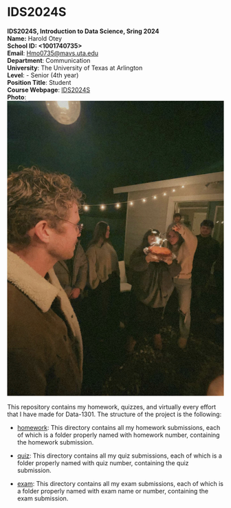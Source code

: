 # IDS2024S

**IDS2024S, Introduction to Data Science, Sring 2024**  
**Name:** Harold Otey    
**School ID: <1001740735>**   
**Email**: <Hmo0735@mavs.uta.edu>  
**Department**: Communication    
**University**: The University of Texas at Arlington   
**Level**: <undergraduate or graduate> - Senior (4th year)  
**Position Title**: Student  
**Course Webpage**: [IDS2024S](https://www.cdslab.org/IDS2024S/)     
**Photo**:  
![A photo of Harold](HaroldPhoto.jpeg)       

This repository contains my homework, quizzes, and virtually every effort that I have made for Data-1301. The structure of the project is the following:

+ [homework](./hw): This directory contains all my homework submissions, each of which is a folder properly named with homework number, containing the homework submission.  

+ [quiz](./quiz): This directory contains all my quiz submissions, each of which is a folder properly named with quiz number, containing the quiz submission.  

+ [exam](./exa,): This directory contains all my exam submissions, each of which is a folder properly named with exam name or number, containing the exam submission.  

  

